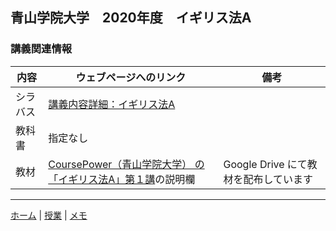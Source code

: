 ## 青山学院大学　2020年度　イギリス法A

### 講義関連情報

|内容|ウェブページへのリンク|備考|
|--|--|--|
|シラバス|[講義内容詳細：イギリス法A][syllabus]| |
|教科書|指定なし| |
|教材|[ CoursePower（青山学院大学） の「イギリス法A」第１講][material]の説明欄| Google Drive にて教材を配布しています|

[syllabus]: http://syllabus.aoyama.ac.jp/shousai.ashx?YR=2020&FN=1611310-0416&KW=&BQ=3f5e5d46524048535c48584c495933294f4e5745515b42564a5e4f5659534a22067e7d756d6071747c687e6e6b68606a6270667c6608050701780d087a0c1866127c7073767560051d74081e7d6b05186d77191e69731d1e657c1f6e79646c7a5822472653405f534d2b5a4d2b2f5f2d2f414f55333e344a5e3d3646161c581cf4edb2b3a1b7b2c4d8c1bbaebeb9ecfbfedaf7fde7f4fde2a5bcdfadb9dcaaba99e287e69380e4938de8988e9eebfdcad1c3d1db92e6e28a9ee9fd869aedfd82e6918bfe
[material]: https://cp.aim.aoyama.ac.jp/lms/lginLgir/index?target=CBO1kmgN

---

[ホーム](/) | [授業](/courses/) | [メモ](/memo/)
